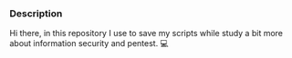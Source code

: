 ### Description
Hi there, in this repository I use to save my scripts while study a bit more about information security and pentest.  💻
